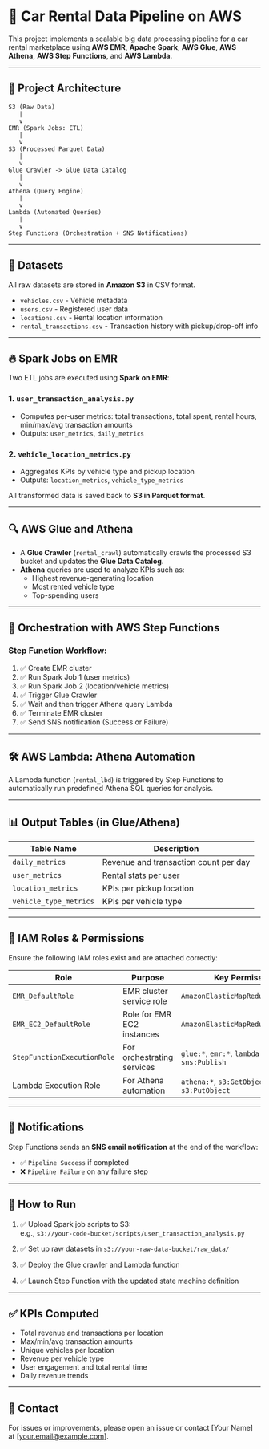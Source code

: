 
# 🚗 Car Rental Data Pipeline on AWS

This project implements a scalable big data processing pipeline for a car rental marketplace using **AWS EMR**, **Apache Spark**, **AWS Glue**, **AWS Athena**, **AWS Step Functions**, and **AWS Lambda**.

---

## 🧱 Project Architecture

```
S3 (Raw Data)
   |
   v
EMR (Spark Jobs: ETL)
   |
   v
S3 (Processed Parquet Data)
   |
   v
Glue Crawler -> Glue Data Catalog
   |
   v
Athena (Query Engine)
   |
   v
Lambda (Automated Queries)
   |
   v
Step Functions (Orchestration + SNS Notifications)
```

---

## 📂 Datasets

All raw datasets are stored in **Amazon S3** in CSV format.

- `vehicles.csv` - Vehicle metadata
- `users.csv` - Registered user data
- `locations.csv` - Rental location information
- `rental_transactions.csv` - Transaction history with pickup/drop-off info

---

## 🔥 Spark Jobs on EMR

Two ETL jobs are executed using **Spark on EMR**:

### 1. `user_transaction_analysis.py`
- Computes per-user metrics: total transactions, total spent, rental hours, min/max/avg transaction amounts
- Outputs: `user_metrics`, `daily_metrics`

### 2. `vehicle_location_metrics.py`
- Aggregates KPIs by vehicle type and pickup location
- Outputs: `location_metrics`, `vehicle_type_metrics`

All transformed data is saved back to **S3 in Parquet format**.

---

## 🔍 AWS Glue and Athena

- A **Glue Crawler** (`rental_crawl`) automatically crawls the processed S3 bucket and updates the **Glue Data Catalog**.
- **Athena** queries are used to analyze KPIs such as:
  - Highest revenue-generating location
  - Most rented vehicle type
  - Top-spending users

---

## 🤖 Orchestration with AWS Step Functions

### Step Function Workflow:

1. ✅ Create EMR cluster  
2. ✅ Run Spark Job 1 (user metrics)  
3. ✅ Run Spark Job 2 (location/vehicle metrics)  
4. ✅ Trigger Glue Crawler  
5. ✅ Wait and then trigger Athena query Lambda  
6. ✅ Terminate EMR cluster  
7. ✅ Send SNS notification (Success or Failure)

---

## 🛠️ AWS Lambda: Athena Automation

A Lambda function (`rental_lbd`) is triggered by Step Functions to automatically run predefined Athena SQL queries for analysis.

---

## 📊 Output Tables (in Glue/Athena)

| Table Name             | Description                            |
|------------------------|----------------------------------------|
| `daily_metrics`        | Revenue and transaction count per day  |
| `user_metrics`         | Rental stats per user                  |
| `location_metrics`     | KPIs per pickup location               |
| `vehicle_type_metrics` | KPIs per vehicle type                  |

---

## 🔐 IAM Roles & Permissions

Ensure the following IAM roles exist and are attached correctly:

| Role                  | Purpose                        | Key Permissions                      |
|-----------------------|--------------------------------|---------------------------------------|
| `EMR_DefaultRole`     | EMR cluster service role       | `AmazonElasticMapReduceRole`         |
| `EMR_EC2_DefaultRole` | Role for EMR EC2 instances     | `AmazonElasticMapReduceforEC2Role`   |
| `StepFunctionExecutionRole` | For orchestrating services | `glue:*`, `emr:*`, `lambda:Invoke*`, `sns:Publish` |
| Lambda Execution Role | For Athena automation          | `athena:*`, `s3:GetObject`, `s3:PutObject` |

---

## 📨 Notifications

Step Functions sends an **SNS email notification** at the end of the workflow:
- ✅ `Pipeline Success` if completed
- ❌ `Pipeline Failure` on any failure step

---

## 🏁 How to Run

1. ✅ Upload Spark job scripts to S3:  
   e.g., `s3://your-code-bucket/scripts/user_transaction_analysis.py`

2. ✅ Set up raw datasets in `s3://your-raw-data-bucket/raw_data/`

3. ✅ Deploy the Glue crawler and Lambda function

4. ✅ Launch Step Function with the updated state machine definition

---

## ✅ KPIs Computed

- Total revenue and transactions per location  
- Max/min/avg transaction amounts  
- Unique vehicles per location  
- Revenue per vehicle type  
- User engagement and total rental time  
- Daily revenue trends

---

## 📧 Contact

For issues or improvements, please open an issue or contact [Your Name] at [your.email@example.com].
